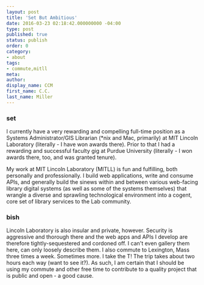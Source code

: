 ```yaml
---
layout: post
title: 'Set But Ambitious'
date: 2016-03-23 02:18:42.000000000 -04:00
type: post
published: true
status: publish
order: 0
category:
- about
tags:
- commute,mitll
meta:
author:
display_name: CCM
first_name: C.C.
last_name: Miller
---
```


### set

I currently have a very rewarding and compelling full-time position as a Systems Administrator/GIS Librarian (*nix and Mac, primarily) at <span class="copy-trigger" data-type="gob" data-id="gD19">MIT Lincoln Laboratory</span> (literally - I have won <span class="copy-trigger" data-type="slug" data-id="cv-awards-and-recognition">awards</span> there). Prior to that I had a rewarding and successful faculty gig at <span class="copy-trigger" data-type="gob" data-id="gD16">Purdue University</span> (literally - I won <span class="copy-trigger" data-type="slug" data-id="cv-awards-and-recognition">awards there, too, and was granted tenure</span>).

My work at MIT Lincoln Laboratory (MITLL) is fun and fulfilling, both personally and professionally. I build web applications, write and consume APIs, and generally build the sinews within and between various web-facing library digital systems (as well as some of the systems themselves) that wrangle a diverse and sprawling technological environment into a cogent, core set of library services to the Lab community.

### bish

Lincoln Laboratory is also insular and private, however. Security is aggressive and thorough there and the web apps and APIs I develop are therefore tightly-sequestered and cordoned off. I can't even gallery them here, can only <span class="copy-trigger" data-type="slug" data-id="about-portfolio">loosely describe them</span>. I also commute to Lexington, Mass three times a week. Sometimes more. I take the T! The trip takes about two hours each way (<span class="copy-trigger" data-type="gob" data-id="g|1">want to see it?</span>). As such, I am certain that I should be using my commute and other free time to contribute to a quality project that is public and open - a good cause.